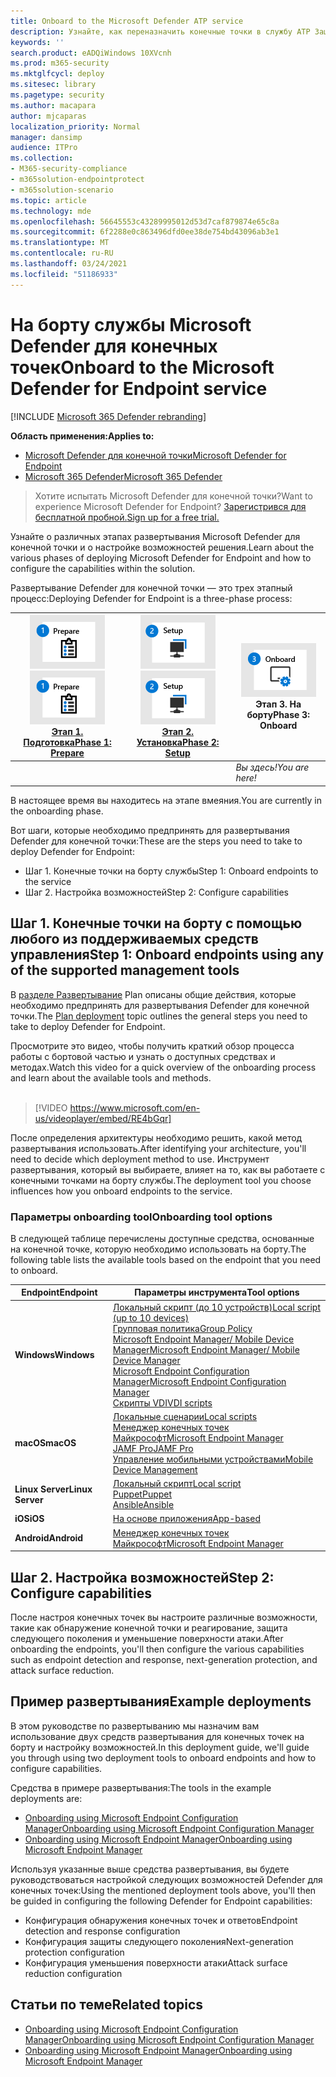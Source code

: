 ```yaml
---
title: Onboard to the Microsoft Defender ATP service
description: Узнайте, как переназначить конечные точки в службу ATP Защитника Майкрософт
keywords: ''
search.product: eADQiWindows 10XVcnh
ms.prod: m365-security
ms.mktglfcycl: deploy
ms.sitesec: library
ms.pagetype: security
ms.author: macapara
author: mjcaparas
localization_priority: Normal
manager: dansimp
audience: ITPro
ms.collection:
- M365-security-compliance
- m365solution-endpointprotect
- m365solution-scenario
ms.topic: article
ms.technology: mde
ms.openlocfilehash: 56645553c43289995012d53d7caf879874e65c8a
ms.sourcegitcommit: 6f2288e0c863496dfd0ee38de754bd43096ab3e1
ms.translationtype: MT
ms.contentlocale: ru-RU
ms.lasthandoff: 03/24/2021
ms.locfileid: "51186933"
---
```

# <a name="onboard-to-the-microsoft-defender-for-endpoint-service"></a><span data-ttu-id="feac9-103">На борту службы Microsoft Defender для конечных точек</span><span class="sxs-lookup"><span data-stu-id="feac9-103">Onboard to the Microsoft Defender for Endpoint service</span></span>

[!INCLUDE [Microsoft 365 Defender rebranding](../../includes/microsoft-defender.md)]

<span data-ttu-id="feac9-104">**Область применения:**</span><span class="sxs-lookup"><span data-stu-id="feac9-104">**Applies to:**</span></span>
- [<span data-ttu-id="feac9-105">Microsoft Defender для конечной точки</span><span class="sxs-lookup"><span data-stu-id="feac9-105">Microsoft Defender for Endpoint</span></span>](https://go.microsoft.com/fwlink/p/?linkid=2154037)
- [<span data-ttu-id="feac9-106">Microsoft 365 Defender</span><span class="sxs-lookup"><span data-stu-id="feac9-106">Microsoft 365 Defender</span></span>](https://go.microsoft.com/fwlink/?linkid=2118804)


> <span data-ttu-id="feac9-107">Хотите испытать Microsoft Defender для конечной точки?</span><span class="sxs-lookup"><span data-stu-id="feac9-107">Want to experience Microsoft Defender for Endpoint?</span></span> [<span data-ttu-id="feac9-108">Зарегистрився для бесплатной пробной.</span><span class="sxs-lookup"><span data-stu-id="feac9-108">Sign up for a free trial.</span></span>](https://www.microsoft.com/microsoft-365/windows/microsoft-defender-atp?ocid=docs-wdatp-exposedapis-abovefoldlink)

<span data-ttu-id="feac9-109">Узнайте о различных этапах развертывания Microsoft Defender для конечной точки и о настройке возможностей решения.</span><span class="sxs-lookup"><span data-stu-id="feac9-109">Learn about the various phases of deploying Microsoft Defender for Endpoint and how to configure the capabilities within the solution.</span></span> 

<span data-ttu-id="feac9-110">Развертывание Defender для конечной точки — это трех этапный процесс:</span><span class="sxs-lookup"><span data-stu-id="feac9-110">Deploying Defender for Endpoint is a three-phase process:</span></span>

| <span data-ttu-id="feac9-111">[![этап развертывания — подготовка](images/phase-diagrams/prepare.png)](prepare-deployment.md)</span><span class="sxs-lookup"><span data-stu-id="feac9-111">[![deployment phase - prepare](images/phase-diagrams/prepare.png)](prepare-deployment.md)</span></span><br>[<span data-ttu-id="feac9-112">Этап 1. Подготовка</span><span class="sxs-lookup"><span data-stu-id="feac9-112">Phase 1: Prepare</span></span>](prepare-deployment.md) | <span data-ttu-id="feac9-113">[![этап развертывания — установка](images/phase-diagrams/setup.png)](production-deployment.md)</span><span class="sxs-lookup"><span data-stu-id="feac9-113">[![deployment phase - setup](images/phase-diagrams/setup.png)](production-deployment.md)</span></span><br>[<span data-ttu-id="feac9-114">Этап 2. Установка</span><span class="sxs-lookup"><span data-stu-id="feac9-114">Phase 2: Setup</span></span>](production-deployment.md) | ![этап развертывания — на борту](images/phase-diagrams/onboard.png)<br><span data-ttu-id="feac9-116">Этап 3. На борту</span><span class="sxs-lookup"><span data-stu-id="feac9-116">Phase 3: Onboard</span></span> |
| ----- | ----- | ----- |
| | |<span data-ttu-id="feac9-117">*Вы здесь!*</span><span class="sxs-lookup"><span data-stu-id="feac9-117">*You are here!*</span></span>|

<span data-ttu-id="feac9-118">В настоящее время вы находитесь на этапе вмеяния.</span><span class="sxs-lookup"><span data-stu-id="feac9-118">You are currently in the onboarding phase.</span></span>

<span data-ttu-id="feac9-119">Вот шаги, которые необходимо предпринять для развертывания Defender для конечной точки:</span><span class="sxs-lookup"><span data-stu-id="feac9-119">These are the steps you need to take to deploy Defender for Endpoint:</span></span>

- <span data-ttu-id="feac9-120">Шаг 1. Конечные точки на борту службы</span><span class="sxs-lookup"><span data-stu-id="feac9-120">Step 1: Onboard endpoints to the service</span></span> 
- <span data-ttu-id="feac9-121">Шаг 2. Настройка возможностей</span><span class="sxs-lookup"><span data-stu-id="feac9-121">Step 2: Configure capabilities</span></span> 

## <a name="step-1-onboard-endpoints-using-any-of-the-supported-management-tools"></a><span data-ttu-id="feac9-122">Шаг 1. Конечные точки на борту с помощью любого из поддерживаемых средств управления</span><span class="sxs-lookup"><span data-stu-id="feac9-122">Step 1: Onboard endpoints using any of the supported management tools</span></span>
<span data-ttu-id="feac9-123">В [разделе Развертывание](deployment-strategy.md) Plan описаны общие действия, которые необходимо предпринять для развертывания Defender для конечной точки.</span><span class="sxs-lookup"><span data-stu-id="feac9-123">The [Plan deployment](deployment-strategy.md) topic outlines the general steps you need to take to deploy Defender for Endpoint.</span></span>  


<span data-ttu-id="feac9-124">Просмотрите это видео, чтобы получить краткий обзор процесса работы с бортовой частью и узнать о доступных средствах и методах.</span><span class="sxs-lookup"><span data-stu-id="feac9-124">Watch this video for a quick overview of the onboarding process and learn about the available tools and methods.</span></span>
<br />
<br />

> [!VIDEO https://www.microsoft.com/en-us/videoplayer/embed/RE4bGqr]



<span data-ttu-id="feac9-125">После определения архитектуры необходимо решить, какой метод развертывания использовать.</span><span class="sxs-lookup"><span data-stu-id="feac9-125">After identifying your architecture, you'll need to decide which deployment method to use.</span></span> <span data-ttu-id="feac9-126">Инструмент развертывания, который вы выбираете, влияет на то, как вы работаете с конечными точками на борту службы.</span><span class="sxs-lookup"><span data-stu-id="feac9-126">The deployment tool you choose influences how you onboard endpoints to the service.</span></span> 

### <a name="onboarding-tool-options"></a><span data-ttu-id="feac9-127">Параметры onboarding tool</span><span class="sxs-lookup"><span data-stu-id="feac9-127">Onboarding tool options</span></span>

<span data-ttu-id="feac9-128">В следующей таблице перечислены доступные средства, основанные на конечной точке, которую необходимо использовать на борту.</span><span class="sxs-lookup"><span data-stu-id="feac9-128">The following table lists the available tools based on the endpoint that you need to onboard.</span></span>

| <span data-ttu-id="feac9-129">Endpoint</span><span class="sxs-lookup"><span data-stu-id="feac9-129">Endpoint</span></span>     | <span data-ttu-id="feac9-130">Параметры инструмента</span><span class="sxs-lookup"><span data-stu-id="feac9-130">Tool options</span></span>                       |
|--------------|------------------------------------------|
| <span data-ttu-id="feac9-131">**Windows**</span><span class="sxs-lookup"><span data-stu-id="feac9-131">**Windows**</span></span>  |  [<span data-ttu-id="feac9-132">Локальный скрипт (до 10 устройств)</span><span class="sxs-lookup"><span data-stu-id="feac9-132">Local script (up to 10 devices)</span></span>](configure-endpoints-script.md) <br>  [<span data-ttu-id="feac9-133">Групповая политика</span><span class="sxs-lookup"><span data-stu-id="feac9-133">Group Policy</span></span>](configure-endpoints-gp.md) <br>  [<span data-ttu-id="feac9-134">Microsoft Endpoint Manager/ Mobile Device Manager</span><span class="sxs-lookup"><span data-stu-id="feac9-134">Microsoft Endpoint Manager/ Mobile Device Manager</span></span>](configure-endpoints-mdm.md) <br>   [<span data-ttu-id="feac9-135">Microsoft Endpoint Configuration Manager</span><span class="sxs-lookup"><span data-stu-id="feac9-135">Microsoft Endpoint Configuration Manager</span></span>](configure-endpoints-sccm.md) <br> [<span data-ttu-id="feac9-136">Скрипты VDI</span><span class="sxs-lookup"><span data-stu-id="feac9-136">VDI scripts</span></span>](configure-endpoints-vdi.md)   |
| <span data-ttu-id="feac9-137">**macOS**</span><span class="sxs-lookup"><span data-stu-id="feac9-137">**macOS**</span></span>    | [<span data-ttu-id="feac9-138">Локальные сценарии</span><span class="sxs-lookup"><span data-stu-id="feac9-138">Local scripts</span></span>](mac-install-manually.md) <br> [<span data-ttu-id="feac9-139">Менеджер конечных точек Майкрософт</span><span class="sxs-lookup"><span data-stu-id="feac9-139">Microsoft Endpoint Manager</span></span>](mac-install-with-intune.md) <br> [<span data-ttu-id="feac9-140">JAMF Pro</span><span class="sxs-lookup"><span data-stu-id="feac9-140">JAMF Pro</span></span>](mac-install-with-jamf.md) <br> [<span data-ttu-id="feac9-141">Управление мобильными устройствами</span><span class="sxs-lookup"><span data-stu-id="feac9-141">Mobile Device Management</span></span>](mac-install-with-other-mdm.md) |
| <span data-ttu-id="feac9-142">**Linux Server**</span><span class="sxs-lookup"><span data-stu-id="feac9-142">**Linux Server**</span></span> | [<span data-ttu-id="feac9-143">Локальный скрипт</span><span class="sxs-lookup"><span data-stu-id="feac9-143">Local script</span></span>](linux-install-manually.md) <br> [<span data-ttu-id="feac9-144">Puppet</span><span class="sxs-lookup"><span data-stu-id="feac9-144">Puppet</span></span>](linux-install-with-puppet.md) <br> [<span data-ttu-id="feac9-145">Ansible</span><span class="sxs-lookup"><span data-stu-id="feac9-145">Ansible</span></span>](linux-install-with-ansible.md)|
| <span data-ttu-id="feac9-146">**iOS**</span><span class="sxs-lookup"><span data-stu-id="feac9-146">**iOS**</span></span>      | [<span data-ttu-id="feac9-147">На основе приложения</span><span class="sxs-lookup"><span data-stu-id="feac9-147">App-based</span></span>](ios-install.md)                                |
| <span data-ttu-id="feac9-148">**Android**</span><span class="sxs-lookup"><span data-stu-id="feac9-148">**Android**</span></span>  | [<span data-ttu-id="feac9-149">Менеджер конечных точек Майкрософт</span><span class="sxs-lookup"><span data-stu-id="feac9-149">Microsoft Endpoint Manager</span></span>](android-intune.md)               | 


## <a name="step-2-configure-capabilities"></a><span data-ttu-id="feac9-150">Шаг 2. Настройка возможностей</span><span class="sxs-lookup"><span data-stu-id="feac9-150">Step 2: Configure capabilities</span></span>
<span data-ttu-id="feac9-151">После настроя конечных точек вы настроите различные возможности, такие как обнаружение конечной точки и реагирование, защита следующего поколения и уменьшение поверхности атаки.</span><span class="sxs-lookup"><span data-stu-id="feac9-151">After onboarding the endpoints, you'll then configure the various capabilities such as endpoint detection and response, next-generation protection, and attack surface reduction.</span></span> 


## <a name="example-deployments"></a><span data-ttu-id="feac9-152">Пример развертывания</span><span class="sxs-lookup"><span data-stu-id="feac9-152">Example deployments</span></span>
<span data-ttu-id="feac9-153">В этом руководстве по развертыванию мы назначим вам использование двух средств развертывания для конечных точек на борту и настройку возможностей.</span><span class="sxs-lookup"><span data-stu-id="feac9-153">In this deployment guide, we'll guide you through using two deployment tools to onboard endpoints and how to configure capabilities.</span></span>

<span data-ttu-id="feac9-154">Средства в примере развертывания:</span><span class="sxs-lookup"><span data-stu-id="feac9-154">The tools in the example deployments are:</span></span>
- [<span data-ttu-id="feac9-155">Onboarding using Microsoft Endpoint Configuration Manager</span><span class="sxs-lookup"><span data-stu-id="feac9-155">Onboarding using Microsoft Endpoint Configuration Manager</span></span>](onboarding-endpoint-configuration-manager.md)
- [<span data-ttu-id="feac9-156">Onboarding using Microsoft Endpoint Manager</span><span class="sxs-lookup"><span data-stu-id="feac9-156">Onboarding using Microsoft Endpoint Manager</span></span>](onboarding-endpoint-manager.md)

<span data-ttu-id="feac9-157">Используя указанные выше средства развертывания, вы будете руководствоваться настройкой следующих возможностей Defender для конечных точек:</span><span class="sxs-lookup"><span data-stu-id="feac9-157">Using the mentioned deployment tools above, you'll then be guided in configuring the following Defender for Endpoint capabilities:</span></span>
- <span data-ttu-id="feac9-158">Конфигурация обнаружения конечных точек и ответов</span><span class="sxs-lookup"><span data-stu-id="feac9-158">Endpoint detection and response configuration</span></span>
- <span data-ttu-id="feac9-159">Конфигурация защиты следующего поколения</span><span class="sxs-lookup"><span data-stu-id="feac9-159">Next-generation protection configuration</span></span>
- <span data-ttu-id="feac9-160">Конфигурация уменьшения поверхности атаки</span><span class="sxs-lookup"><span data-stu-id="feac9-160">Attack surface reduction configuration</span></span>

## <a name="related-topics"></a><span data-ttu-id="feac9-161">Статьи по теме</span><span class="sxs-lookup"><span data-stu-id="feac9-161">Related topics</span></span>
- [<span data-ttu-id="feac9-162">Onboarding using Microsoft Endpoint Configuration Manager</span><span class="sxs-lookup"><span data-stu-id="feac9-162">Onboarding using Microsoft Endpoint Configuration Manager</span></span>](onboarding-endpoint-configuration-manager.md)
- [<span data-ttu-id="feac9-163">Onboarding using Microsoft Endpoint Manager</span><span class="sxs-lookup"><span data-stu-id="feac9-163">Onboarding using Microsoft Endpoint Manager</span></span>](onboarding-endpoint-manager.md)
